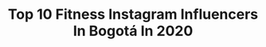 ---
title: Top 10 Fitness Instagram Influencers In Bogotá In 2020
description: >-
  Find top fitness Instagram influencers in Bogotá in 2020. Most popular hashtags: #bogota #colombia #tbt #cartagena.
platform: Instagram
profiles:
  - username: "fredd.linares"
    fullname: >-
      FREDD LINARES
    location: "Colombia"
    followers: 12341
    engagement: 479
    commentsToLikes: 0.012463
    avatar: "https://scontent-ams4-1.cdninstagram.com/v/t51.2885-19/s320x320/79601748_538644350057431_6425358322781650944_n.jpg?_nc_ht=scontent-ams4-1.cdninstagram.com&_nc_ohc=BqR7Bye8Y1wAX-fN3Nc&oh=e13bd639fdb2611affc1221f54a79f9d&oe=5EB95D3A"
    verified: false
    hashtags: "#2020"
  - username: "jesus_danil"
    fullname: >-
      Jesus Daniel 🔱
    location: "Colombia"
    followers: 78846
    engagement: 641
    commentsToLikes: 0.013978
    avatar: "https://scontent-lhr8-1.cdninstagram.com/v/t51.2885-19/s320x320/90805071_835994870231568_3656492318363484160_n.jpg?_nc_ht=scontent-lhr8-1.cdninstagram.com&_nc_ohc=1Qkf390DovEAX-RH2Ux&oh=2f4b71cd6c6b650c0f63760e62fe94f2&oe=5EBA6121"
    verified: false
    hashtags: "#latino, #boystyle, #boys, #instalike"
  - username: "fitnessbyjanice"
    fullname: >-
      Janice Betancourt
    location: "Colombia"
    followers: 89286
    engagement: 615
    commentsToLikes: 0.048905
    avatar: "https://scontent-lhr8-1.cdninstagram.com/v/t51.2885-19/s320x320/90998112_1240102682861376_3616887638948052992_n.jpg?_nc_ht=scontent-lhr8-1.cdninstagram.com&_nc_ohc=HTmcRmmnAdEAX99YRu5&oh=329a052202d0fddbbf0764f544d4e5f3&oe=5EBAE74C"
    verified: false
    hashtags: "#swipeup, #timetorelax, #fitnesslifestyle, #celsiuslivefit"
  - username: "juanda_aldana"
    fullname: >-
      JUAN DAVID ALDANA
    location: "Colombia"
    followers: 389991
    engagement: 735
    commentsToLikes: 0.017561
    avatar: "https://scontent-atl3-1.cdninstagram.com/v/t51.2885-19/s320x320/66642193_2376138502468519_3088123112647032832_n.jpg?_nc_ht=scontent-atl3-1.cdninstagram.com&_nc_ohc=NTXLLLenFXkAX-vy2G0&oh=59e4a4699672abc51caa7ae3d246ebae&oe=5EBC6131"
    verified: false
    hashtags: "#energydrink, #pleasure, #relax, #summer"
  - username: "kevinherreramx"
    fullname: >-
      Kevin Herrera
    location: "Colombia"
    followers: 32872
    engagement: 624
    commentsToLikes: 0.051008
    avatar: "https://scontent-atl3-1.cdninstagram.com/v/t51.2885-19/s320x320/91324458_553133755320100_4664887069653336064_n.jpg?_nc_ht=scontent-atl3-1.cdninstagram.com&_nc_ohc=BeHs_Urk8-YAX9lIctO&oh=3006df5a0c5f60f21e4280a01742fe46&oe=5EB9396C"
    verified: false
    hashtags: "#lights, #fitness, #latinos, #poloralphlauren"
  - username: "miredyrivera"
    fullname: >-
      
    location: "Colombia"
    followers: 75509
    engagement: 1392
    commentsToLikes: 0.013398
    avatar: "https://scontent-ams4-1.cdninstagram.com/v/t51.2885-19/s320x320/76742572_592929791442106_7454297169663623168_n.jpg?_nc_ht=scontent-ams4-1.cdninstagram.com&_nc_ohc=Lpy3Az57dn4AX8e1lYi&oh=3af109bf07228ff881ec9ab83b5647ea&oe=5EBA92AB"
    verified: false
    hashtags: "#teamsirena, #teamsandunguera, #lamanada, #funday"
  - username: "juanphx"
    fullname: >-
      juanphx
    location: "Colombia"
    followers: 9501
    engagement: 778
    commentsToLikes: 0.017681
    avatar: "https://scontent-ams4-1.cdninstagram.com/v/t51.2885-19/s320x320/91320276_1152545198423165_6872615158762438656_n.jpg?_nc_ht=scontent-ams4-1.cdninstagram.com&_nc_ohc=4AgkPnHrEjsAX_Vl4qZ&oh=b4286fde7356245821bcdb190c6f037e&oe=5EBC1CA2"
    verified: false
    hashtags: "#sea, #carnavaldebarranquilla, #hoscos, #bogota"
  - username: "alejandroescobard"
    fullname: >-
      Alejandro Escobar
    location: "Colombia"
    followers: 15024
    engagement: 287
    commentsToLikes: 0.029242
    avatar: "https://scontent-ams4-1.cdninstagram.com/v/t51.2885-19/s320x320/89486320_860746441037043_8334554518024880128_n.jpg?_nc_ht=scontent-ams4-1.cdninstagram.com&_nc_ohc=J_fzTMWIicEAX-Cncwc&oh=5bcc840b6688f6f260b06360da88b454&oe=5EB8A9DC"
    verified: false
    hashtags: "#selfie, #marcaribe, #roomates, #surgery"
  - username: "herreradesafio"
    fullname: >-
      Alejo Herrera 🇨🇴
    location: "Colombia"
    followers: 145835
    engagement: 159
    commentsToLikes: 0.014415
    avatar: "https://scontent-ams4-1.cdninstagram.com/v/t51.2885-19/s320x320/83668927_476044966401496_5562582689610989568_n.jpg?_nc_ht=scontent-ams4-1.cdninstagram.com&_nc_ohc=7kRXLCeb5ksAX8pfJYd&oh=487c6745aa47fc5a9a47fc5a0d688ee4&oe=5EB45034"
    verified: false
    hashtags: "#bogota, #life, #quedateencasa, #siemprefirme"
  - username: "aboveallnorms"
    fullname: >-
      𝐃𝐖𝐈𝐆𝐇𝐓 (8/24🐍)
    location: "Colombia"
    followers: 2161
    engagement: 1222
    commentsToLikes: 0.051584
    avatar: "https://scontent-ams4-1.cdninstagram.com/v/t51.2885-19/s320x320/90046214_543123453000148_3889678732952076288_n.jpg?_nc_ht=scontent-ams4-1.cdninstagram.com&_nc_ohc=Y5Pk1iNj_mYAX84ccAh&oh=bb5e136e85e65110552283f98ecb3176&oe=5EA296C4"
    verified: false
    hashtags: "#quarterofacentury, #cloud9, #travelgram, #lemmedrivetheboat"
---